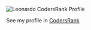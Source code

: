 ![Leonardo CodersRank Profile](https://i.ibb.co/x8htQpD/Captura-de-tela-2021-02-16-124933.png)

See my profile in [CodersRank](https://profile.codersrank.io/user/leomuzicarvalho/)
